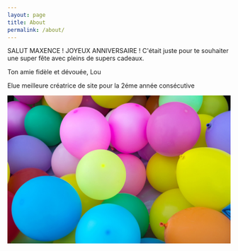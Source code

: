 ```yaml
---
layout: page
title: About
permalink: /about/
---
```


SALUT MAXENCE ! JOYEUX ANNIVERSAIRE ! C'était juste pour te souhaiter une super fête avec pleins de supers cadeaux.

Ton amie fidèle et dévouée, Lou

Elue meilleure créatrice de site pour la 2éme année consécutive




![desballonscolorésYOUHOU](/assets/balloons-1869790_1280.jpg)
